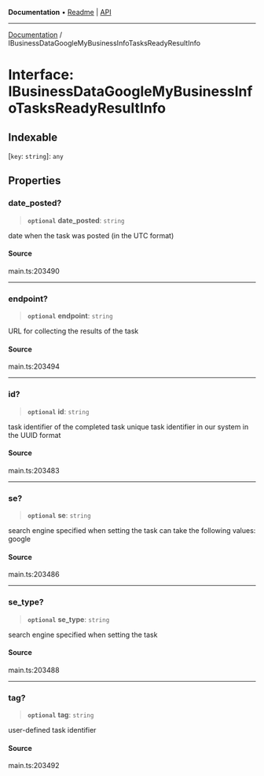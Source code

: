 **Documentation** • [Readme](../README.md) \| [API](../globals.md)

***

[Documentation](../README.md) / IBusinessDataGoogleMyBusinessInfoTasksReadyResultInfo

# Interface: IBusinessDataGoogleMyBusinessInfoTasksReadyResultInfo

## Indexable

 \[`key`: `string`\]: `any`

## Properties

### date\_posted?

> **`optional`** **date\_posted**: `string`

date when the task was posted (in the UTC format)

#### Source

main.ts:203490

***

### endpoint?

> **`optional`** **endpoint**: `string`

URL for collecting the results of the task

#### Source

main.ts:203494

***

### id?

> **`optional`** **id**: `string`

task identifier of the completed task
unique task identifier in our system in the UUID format

#### Source

main.ts:203483

***

### se?

> **`optional`** **se**: `string`

search engine specified when setting the task
can take the following values: google

#### Source

main.ts:203486

***

### se\_type?

> **`optional`** **se\_type**: `string`

search engine specified when setting the task

#### Source

main.ts:203488

***

### tag?

> **`optional`** **tag**: `string`

user-defined task identifier

#### Source

main.ts:203492
